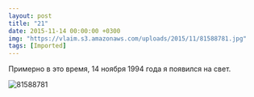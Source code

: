 ```yaml
---
layout: post
title: "21"
date: 2015-11-14 00:00:00 +0300
img: "https://vlaim.s3.amazonaws.com/uploads/2015/11/81588781.jpg"
tags: [Imported]
---
```


Примерно в это время, 14 ноября 1994 года я появился на свет. 

![81588781](https://vlaim.s3.amazonaws.com/uploads/2015/11/81588781.jpg)